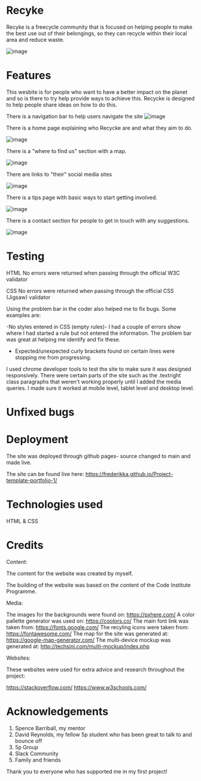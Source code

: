 # Recyke

Recyke is a freecycle community that is focused on helping people to make the best use out of their belongings, so they can recycle within their local area and reduce waste. 

![image](https://user-images.githubusercontent.com/104646542/176277920-f5b06a59-dc0e-40d1-bb76-c33b7aac75e4.png)


# Features

This wesbite is for people who want to have a better impact on the planet and so is there to try help provide ways to achieve this. Recycke is designed to help people share ideas on how to do this.

 There is a navigation bar to help users navigate the site ![image](https://user-images.githubusercontent.com/104646542/176260344-f83ccd13-0da2-4126-8d38-7689c838cb87.png)

There is a home page explaining who Recycke are and what they aim to do.

![image](https://user-images.githubusercontent.com/104646542/176301581-d1649273-6ed2-497b-8a4d-81d35f00ba2a.png)

 There is a "where to find us" section with a map.
 
  ![image](https://user-images.githubusercontent.com/104646542/176263866-0ce4ed2f-38f4-4849-8cf1-20b794cc5752.png)

 There are links to "their" social media sites
 
  ![image](https://user-images.githubusercontent.com/104646542/176260909-12934db0-e007-4766-9f9c-f294ef832515.png)

  There is a tips page with basic ways to start getting involved. 

  ![image](https://user-images.githubusercontent.com/104646542/176276717-1a2791bc-08d2-4fac-a2ea-833cb63c7ee3.png)
  
  There is a contact section for people to get in touch with any suggestions. 

 ![image](https://user-images.githubusercontent.com/104646542/176270693-a42d2ffc-9101-42e7-811e-1f55f9a02daa.png)



# Testing
HTML
No errors were returned when passing through the official W3C validator

CSS
No errors were returned when passing through the official CSS (Jigsaw) validator

Using the problem bar in the coder also helped me to fix bugs. 
Some examples are:

-No styles entered in CSS (empty rules)- I had a couple of errors show where I had started a rule but not entered the information. The problem bar was great at helping me identify and fix these.
- Expected/unexpected curly brackets found on certain lines were stopping me from progressing.

I used chrome developer tools to test the site to make sure it was designed responsively. There were certain parts of the site such as the .textright class paragraphs that weren't working properly until I added the media queries. I made sure it worked at mobile level, tablet level and desktop level. 


# Unfixed bugs


# Deployment

The site was deployed through github pages- source changed to main and made live.

The site can be found live here: https://frederikka.github.io/Project-template-portfolio-1/

# Technologies used
HTML & CSS

# Credits
Content:

The content for the website was created by myself.

The building of the website was based on the content of the Code Institute Programme.

Media:

The images for the backgrounds were found on: https://pxhere.com/
A color pallette generator was used on: https://coolors.co/
The main font link was taken from: https://fonts.google.com/
The recyling icons were taken from: https://fontawesome.com/
The map for the site was generated at: https://google-map-generator.com/
The multi-device mockup was generated at: http://techsini.com/multi-mockup/index.php

Websites:

These websites were used for extra advice and research throughout the project:

https://stackoverflow.com/
https://www.w3schools.com/

# Acknowledgements
1. Spence Barriball, my mentor
2. David Reynolds, my fellow 5p student who has been great to talk to and bounce off
3. 5p Group
4. Slack Community
5. Family and friends

Thank you to everyone who has supported me in my first project!



